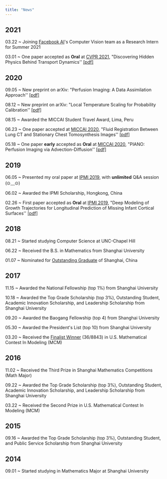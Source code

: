 ```yaml
---
title: "News"  
---
```

## 2021

03.22 ~ Joining [Facebook AI](https://ai.facebook.com/)'s Computer Vision team as a Research Intern for Summer 2021

03.01 ~ One paper accepted as **Oral** at [CVPR 2021](http://cvpr2021.thecvf.com/), "Discovering Hidden Physics Behind Transport Dynamics'' [[pdf]](https://arxiv.org/abs/2011.12222)

## 2020
09.05 ~ New preprint on arXiv: "Perfusion Imaging: A Data Assimilation Approach'' [[pdf]](https://arxiv.org/abs/2009.02796)

08.12 ~ New preprint on arXiv: "Local Temperature Scaling for Probability Calibration'' [[pdf]](https://arxiv.org/abs/2008.05105)

08.15 ~ Awarded the MICCAI Student Travel Award, Lima, Peru

06.23 ~ One paper accepted at [MICCAI 2020](https://www.miccai2020.org/en/), "Fluid Registration Between Lung CT and Stationary Chest Tomosynthesis Images'' [[pdf]](https://link.springer.com/chapter/10.1007/978-3-030-59716-0_30)

05.18 ~ One paper **early** accepted as **Oral** at [MICCAI 2020](https://www.miccai2020.org/en/), "PIANO: Perfusion Imaging via Advection-Diffusion'' [[pdf]](https://link.springer.com/chapter/10.1007/978-3-030-59728-3_67)

## 2019
06.05 ~ Presented my oral paper at [IPMI 2019](https://ipmi2019.cse.ust.hk/), with **unlimited** Q&A session (⊙﹏⊙)

06.02 ~ Awarded the IPMI Scholarship, Hongkong, China

02.26 ~ First paper accepted as **Oral** at [IPMI 2019](https://ipmi2019.cse.ust.hk/), "Deep Modeling of Growth Trajectories for Longitudinal Prediction of Missing Infant Cortical Surfaces'' [[pdf]](https://link.springer.com/chapter/10.1007/978-3-030-20351-1_21)


## 2018

08.21 ~ Started studying Computer Science at UNC-Chapel Hill

06.22 ~ Received the B.S. in Mathematics from Shanghai University

01.07 ~ Nominated for [Outstanding Graduate](https://www.scicol.shu.edu.cn/__local/7/A5/39/4310660762B7B033C3C90B5D53C_09CF64F1_1BD5E.pdf) of Shanghai, China


## 2017
11.15 ~ Awarded the National Fellowship (top 1\%) from Shanghai University

10.18 ~ Awarded the Top Grade Scholarship (top 3\%), Outstanding Student, Academic Innovation Scholarship, and Leadership Scholarship from Shanghai University

09.20 ~ Awarded the Baogang Fellowship (top 4) from Shanghai University

05.30 ~ Awarded the President's List (top 10) from Shanghai University

03.20 ~ Received the [Finalist Winner](http://www.jwc.shu.edu.cn/info/1016/16121.htm) (36/8843) in U.S. Mathematical Contest In Modeling (MCM)


## 2016

11.02 ~ Received the Third Prize in Shanghai Mathematics Competitions (Math Major)

09.22 ~ Awarded the Top Grade Scholarship (top 3\%), Outstanding Student, Academic Innovation Scholarship, and Leadership Scholarship from Shanghai University

03.22 ~ Received the Second Prize in U.S. Mathematical Contest In Modeling (MCM)

## 2015

09.16 ~ Awarded the Top Grade Scholarship (top 3\%), Outstanding Student, and Public Service Scholarship from Shanghai University


## 2014

09.01 ~ Started studying in Mathematics Major at Shanghai University
